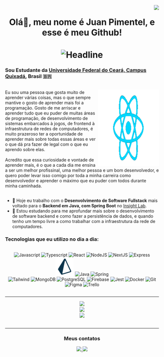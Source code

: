 <img align="right" src="https://visitor-badge.laobi.icu/badge?page_id=Juandbpimentel.Juandbpimentel&left_color=orange&right_color=black"  />
<h1 align="center">Olá👋, meu nome é Juan Pimentel, e esse é meu Github!<h1>

<div align=center>
  <img src="https://readme-typing-svg.herokuapp.com?color=%2332C9E1&size=32&center=true&vCenter=true&width=600&height=50&lines=Software+Engineering+Student;Fullstack+Developer;At+Insight+Lab+UFC" alt="Headline"/>
</div>

### Sou Estudante da [Universidade Federal do Ceará, Campus Quixadá](https://www.quixada.ufc.br), Brasil 🇧🇷 

<br/>
<img src="icons/ReactGif_NoBG_3.gif" align="right" width="200em" height="250em" >
Eu sou uma pessoa que gosta muito de aprender várias coisas, mas o que sempre mantive o gosto de aprender mais foi a programação. Gosto de me arriscar e aprender tudo que eu puder de muitas áreas de programação, de desenvolvimento de sistemas embarcados à jogos, de frontend à infraestrutura de redes de computadores, é muito prazeroso ter a oportunidade de aprender mais sobre todas essas áreas e ver o que dá pra fazer de legal com o que eu aprendo sobre elas. 
<br/>
<br/>
Acredito que essa curiosidade e vontade de aprender mais, é o que a cada dia me ensina a ser um melhor profissinal, uma melhor pessoa e um bom desenvolvedor, e quero poder levar isso comigo por toda a minha carreira como desenvolvedor e aprender o máximo que eu puder com todos durante minha caminhada.
<br/>
<br/>

- 🔭 Hoje eu trabalho com o <strong>Desenvolvimento de Software Fullstack</strong> mais voltado para o <strong>Backend em Java, com Spring Boot</strong> no [Insight Lab](https://www.insightlab.ufc.br/).
- 🌱 Estou estudando para me aprofundar mais sobre o desenvolvimento de software backend e como fazer a persistência de dados, e quando tenho um tempo livre a como trabalhar com a infraestrutura da rede de computadores.

### Tecnologias que eu utilizo no dia a dia:
  <br/>
<div align="center" style="display: inline_block">
  <img alt="Javascript" height="60px" width="60px" src="https://cdn.jsdelivr.net/gh/devicons/devicon/icons/javascript/javascript-original.svg" />
  <img alt="Typescript" height="60px" width="60px" src="https://cdn.jsdelivr.net/gh/devicons/devicon/icons/typescript/typescript-original.svg" />
  <img alt="React" height="60px" width="60px" src="https://cdn.jsdelivr.net/gh/devicons/devicon/icons/react/react-original.svg" />
  <img alt="NodeJS" height="60px" width="60px" src="https://cdn.jsdelivr.net/gh/devicons/devicon/icons/nodejs/nodejs-original.svg" />
  <img alt="NextJS" height="60px" width="60px" src="https://cdn.jsdelivr.net/gh/devicons/devicon/icons/nextjs/nextjs-original.svg" />
  <img alt="Express" height="60px" width="60px" src="https://cdn.jsdelivr.net/gh/devicons/devicon/icons/express/express-original.svg" />
  <img alt="Prisma" height="60px" width="60px" src="./icons/prismaLogo.svg" />
  <img alt="Java" height="60px" width="60px" src="https://cdn.jsdelivr.net/gh/devicons/devicon@latest/icons/java/java-plain.svg" />
  <img alt="Spring" height="60px" width="60px" src="https://cdn.jsdelivr.net/gh/devicons/devicon@latest/icons/spring/spring-original.svg" />
  <br/>
  <img alt="Tailwind" height="60px" width="60px" src="https://cdn.jsdelivr.net/gh/devicons/devicon@latest/icons/tailwindcss/tailwindcss-original.svg" />
  <img alt="MongoDB" height="60px" width="60px" src="https://cdn.jsdelivr.net/gh/devicons/devicon/icons/mongodb/mongodb-original.svg" />
  <img alt="PostgreSQL" height="60px" width="60px" src="https://cdn.jsdelivr.net/gh/devicons/devicon/icons/postgresql/postgresql-original.svg" />
  <img alt="Firebase" height="60px" width="60px" src="https://cdn.jsdelivr.net/gh/devicons/devicon/icons/firebase/firebase-plain.svg" />
  <img alt="Jest" height="60px" width="60px" src="https://cdn.jsdelivr.net/gh/devicons/devicon/icons/jest/jest-plain.svg" />
  <img alt="Docker" height="60px" width="60px" src="https://cdn.jsdelivr.net/gh/devicons/devicon@latest/icons/docker/docker-original.svg" />
  <img alt="Git" height="60px" width="60px" src="https://cdn.jsdelivr.net/gh/devicons/devicon/icons/git/git-original.svg" />
  <img alt="Figma" height="60px" width="60px" src="https://cdn.jsdelivr.net/gh/devicons/devicon/icons/figma/figma-original.svg" />
  <img alt="Trello" height="60px" width="60px" src="https://cdn.jsdelivr.net/gh/devicons/devicon/icons/trello/trello-plain.svg" />
  
  <br/>
</div>
<br/>

---
  
<div align="center">
  <img height="200em" src="https://github-readme-stats.vercel.app/api?username=Juandbpimentel&show_icons=true&theme=tokyonight&include_all_commits=true&count_private=true"/>
  
  <br/>
  <img height="200rem" src="https://github-readme-streak-stats.herokuapp.com/?user=Juandbpimentel&layout=compact&theme=tokyonight&count_private=true&include_all_commits=true" />
  <br/>
  <img height="250em" src="https://github-readme-stats.vercel.app/api/top-langs/?username=Juandbpimentel&layout=donut&theme=tokyonight&include_all_commits=true&count_private=true&langs_count=7&hide=HTML,CSS,Assembly,Makefile"/>
  <br/>
</div>

<br/>
  
---
<div align="center">
  <h3>Meus contatos</h3>
  <div align="center">
    <a href = "mailto:juandbpimentel@gmail.com">
      <img src="https://img.shields.io/badge/-Gmail-%23333?style=for-the-badge&logo=gmail&logoColor=white" target="_blank">
    </a>
    <a href="https://www.linkedin.com/in/juan-pimentel-3b6a67221" target="_blank">
      <img src="https://img.shields.io/badge/-LinkedIn-%230077B5?style=for-the-badge&logo=linkedin&logoColor=white" target="_blank">
    </a>
  </div>
</div>
